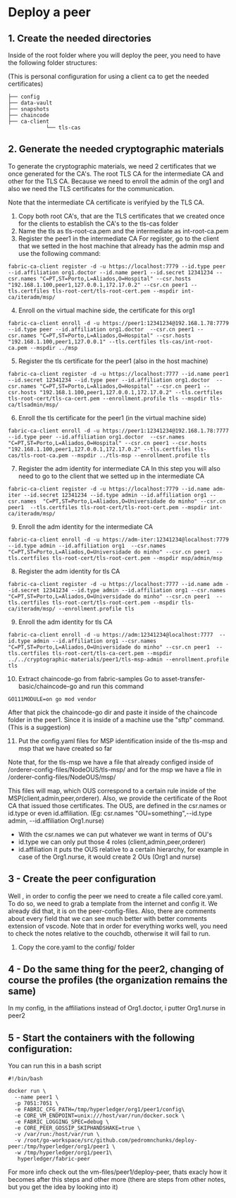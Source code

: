 # Deploy a peer
## 1. Create the needed directories
Inside of the root folder where you will deploy the peer, you need to have the following folder structures: 

(This is personal configuration for using a client ca to get the needed certificates)
```
├── config
├── data-vault
├── snapshots
├── chaincode
├── ca-client
            └── tls-cas
```

## 2. Generate the needed cryptographic materials
To generate the cryptographic materials, we need 2 certificates that we once generated for the CA's. The root TLS CA for the intermediate CA and other for the TLS CA. Because we need to enroll the admin of the org1 and also we need the TLS certificates for the communication.

Note that the intermediate CA certificate is verifyied by the TLS CA.

1. Copy both root CA's, that are the TLS certificates that we created once for the clients to establish the CA's to the tls-cas folder
2. Name the tls as tls-root-ca.pem and the intermediate as int-root-ca.pem
3. Register the peer1 in the intermediate CA
For register, go to the client that we setted in the host machine that already has the admin msp and use the following command:
```
fabric-ca-client register -d -u https://localhost:7779 --id.type peer --id.affiliation org1.doctor --id.name peer1 --id.secret 12341234 --csr.names "C=PT,ST=Porto,L=Aliados,O=Hospital" --csr.hosts "192.168.1.100,peer1,127.0.0.1,172.17.0.2" --csr.cn peer1 --tls.certfiles tls-root-cert/tls-root-cert.pem --mspdir int-ca/iteradm/msp/
``` 
4. Enroll on the virtual machine side, the certificate for this org1
```
fabric-ca-client enroll -d -u https://peer1:12341234@192.168.1.78:7779 --id.type peer --id.affiliation org1.doctor  --csr.cn peer1 --csr.names "C=PT,ST=Porto,L=Aliados,O=Hospital" --csr.hosts "192.168.1.100,peer1,127.0.0.1" --tls.certfiles tls-cas/int-root-ca.pem --mspdir ../msp
```
5. Register the tls certificate for the peer1 (also in the host machine)
```
fabric-ca-client register -d -u https://localhost:7777 --id.name peer1 --id.secret 12341234 --id.type peer --id.affiliation org1.doctor  --csr.names "C=PT,ST=Porto,L=Aliados,O=Hospital" --csr.cn peer1 --csr.hosts "192.168.1.100,peer1,127.0.0.1,172.17.0.2" --tls.certfiles tls-root-cert/tls-ca-cert.pem --enrollment.profile tls --mspdir tls-ca/tlsadmin/msp/
```
6. Enroll the tls certificate for the peer1 (in the virtual machine side)
```
fabric-ca-client enroll -d -u https://peer1:12341234@192.168.1.78:7777 --id.type peer --id.affiliation org1.doctor  --csr.names "C=PT,ST=Porto,L=Aliados,O=Hospital" --csr.cn peer1 --csr.hosts "192.168.1.100,peer1,127.0.0.1,172.17.0.2" --tls.certfiles tls-cas/tls-root-ca.pem --mspdir ../tls-msp --enrollment.profile tls
```
7. Register the adm identity for intermediate CA
In this step you will also need to go to the client that we setted up in the intermediate CA
```
fabric-ca-client register -d -u https://localhost:7779 --id.name adm-iter --id.secret 12341234 --id.type admin --id.affiliation org1 --csr.names  "C=PT,ST=Porto,L=Aliados,O=Universidade do minho" --csr.cn peer1  --tls.certfiles tls-root-cert/tls-root-cert.pem --mspdir int-ca/iteradm/msp/
```
9. Enroll the adm identity for the intermediate CA
```
fabric-ca-client enroll -d -u https://adm-iter:12341234@localhost:7779 --id.type admin --id.affiliation org1  --csr.names "C=PT,ST=Porto,L=Aliados,O=Universidade do minho" --csr.cn peer1  --tls.certfiles tls-root-cert/tls-root-cert.pem --mspdir msp/admin/msp
```
8. Register the adm identity for tls CA
```
fabric-ca-client register -d -u https://localhost:7777 --id.name adm --id.secret 12341234 --id.type admin --id.affiliation org1 --csr.names  "C=PT,ST=Porto,L=Aliados,O=Universidade do minho" --csr.cn peer1  --tls.certfiles tls-root-cert/tls-root-cert.pem --mspdir tls-ca/iteradm/msp/ --enrollment.profile tls
```
9. Enroll the adm identity for tls CA
```
fabric-ca-client enroll -d -u https://adm:12341234@localhost:7777  --id.type admin --id.affiliation org1 --csr.names  "C=PT,ST=Porto,L=Aliados,O=Universidade do minho" --csr.cn peer1  --tls.certfiles tls-root-cert/tls-ca-cert.pem --mspdir ../../cryptographic-materials/peer1/tls-msp-admin --enrollment.profile tls
```
10. Extract chaincode-go from fabric-samples
Go to asset-transfer-basic/chaincode-go and run this command
```
GO111MODULE=on go mod vendor
```
After that pick the chaincode-go dir and paste it inside of the chaincode folder in the peer1. Since it is inside of a machine use the "sftp" command. (This is a suggestion)

11. Put the config.yaml files for MSP identification inside of the tls-msp and msp that we have created so far

Note that, for the tls-msp we have a file that already configed inside of /orderer-config-files/NodeOUS/tls-msp/ and for the msp we have a file in /orderer-config-files/NodeOUS/msp/

This files will map, which OUS correspond to a certain rule inside of the MSP(client,admin,peer,orderer). Also, we provide the certificate of the Root CA that issued those certificates. The OUS, are defined in the csr.names or id.type or even id.affiliation. (Eg: csr.names "OU=something",--id.type admin, --id.affiliation Org1.nurse)
- With the csr.names we can put whatever we want in terms of OU's
- id.type we can only put those 4 roles (client,admin,peer,orderer)
- id.affiliation it puts the OUS relative to a certain hierarchy, for example in case of the Org1.nurse, it would create 2 OUs (Org1 and nurse) 
## 3 - Create the peer configuration
Well , in order to config the peer we need to create a file called core.yaml. To do so, we need to grab a template from the internet and config it. We already did that, it is on the peer-config-files. Also, there are comments about every field that we can see much better with better comments extension of vscode. Note that in order for everything works well, you need to check the notes relative to the couchdb, otherwise it will fail to run.

1. Copy the core.yaml to the config/ folder 
## 4 - Do the same thing for the peer2, changing of course the profiles (the organization remains the same) 
In my config, in the affiliations instead of Org1.doctor, i putter Org1.nurse in peer2
## 5 - Start the containers with the following configuration:
You can run this in a bash script
```
#!/bin/bash

docker run \
  --name peer1 \
  -p 7051:7051 \
  -e FABRIC_CFG_PATH=/tmp/hyperledger/org1/peer1/config\
  -e CORE_VM_ENDPOINT=unix:///host/var/run/docker.sock \
  -e FABRIC_LOGGING_SPEC=debug \
  -e CORE_PEER_GOSSIP_SKIPHANDSHAKE=true \
  -v /var/run:/host/var/run \
  -v /root/go-workspace/src/github.com/pedromnchunks/deploy-peer:/tmp/hyperledger/org1/peer1 \
  -w /tmp/hyperledger/org1/peer1\
   hyperledger/fabric-peer
```
For more info check out the vm-files/peer1/deploy-peer, thats exacly how it becomes after this steps and other more (there are steps from other notes, but you get the idea by looking into it)